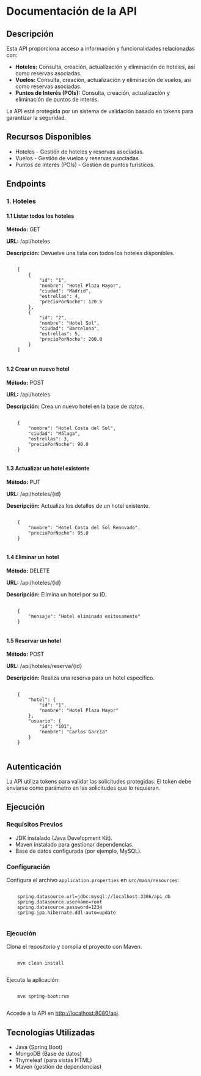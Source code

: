 <!DOCTYPE html>
<html lang="es">
<head>
    <meta charset="UTF-8">
    <meta name="viewport" content="width=device-width, initial-scale=1.0">
</head>
<body>
    <h1>Documentación de la API</h1>
    <h2>Descripción</h2>
    <p>Esta API proporciona acceso a información y funcionalidades relacionadas con:</p>
    <ul>
        <li><strong>Hoteles:</strong> Consulta, creación, actualización y eliminación de hoteles, así como reservas asociadas.</li>
        <li><strong>Vuelos:</strong> Consulta, creación, actualización y eliminación de vuelos, así como reservas asociadas.</li>
        <li><strong>Puntos de Interés (POIs):</strong> Consulta, creación, actualización y eliminación de puntos de interés.</li>
    </ul>
    <p>La API está protegida por un sistema de validación basado en tokens para garantizar la seguridad.</p>
    <h2>Recursos Disponibles</h2>
    <ul>
        <li>Hoteles - Gestión de hoteles y reservas asociadas.</li>
        <li>Vuelos - Gestión de vuelos y reservas asociadas.</li>
        <li>Puntos de Interés (POIs) - Gestión de puntos turísticos.</li>
    </ul>
    <h2>Endpoints</h2>
    <h3>1. Hoteles</h3>
    <h4>1.1 Listar todos los hoteles</h4>
    <p><strong>Método:</strong> GET</p>
    <p><strong>URL:</strong> /api/hoteles</p>
    <p><strong>Descripción:</strong> Devuelve una lista con todos los hoteles disponibles.</p>
    <pre><code>
    [
        {
            "id": "1",
            "nombre": "Hotel Plaza Mayor",
            "ciudad": "Madrid",
            "estrellas": 4,
            "precioPorNoche": 120.5
        },
        {
            "id": "2",
            "nombre": "Hotel Sol",
            "ciudad": "Barcelona",
            "estrellas": 5,
            "precioPorNoche": 200.0
        }
    ]
    </code></pre>
    <h4>1.2 Crear un nuevo hotel</h4>
    <p><strong>Método:</strong> POST</p>
    <p><strong>URL:</strong> /api/hoteles</p>
    <p><strong>Descripción:</strong> Crea un nuevo hotel en la base de datos.</p>
    <pre><code>
    {
        "nombre": "Hotel Costa del Sol",
        "ciudad": "Málaga",
        "estrellas": 3,
        "precioPorNoche": 90.0
    }
    </code></pre>
    <h4>1.3 Actualizar un hotel existente</h4>
    <p><strong>Método:</strong> PUT</p>
    <p><strong>URL:</strong> /api/hoteles/{id}</p>
    <p><strong>Descripción:</strong> Actualiza los detalles de un hotel existente.</p>
    <pre><code>
    {
        "nombre": "Hotel Costa del Sol Renovado",
        "precioPorNoche": 95.0
    }
    </code></pre>
    <h4>1.4 Eliminar un hotel</h4>
    <p><strong>Método:</strong> DELETE</p>
    <p><strong>URL:</strong> /api/hoteles/{id}</p>
    <p><strong>Descripción:</strong> Elimina un hotel por su ID.</p>
    <pre><code>
    {
        "mensaje": "Hotel eliminado exitosamente"
    }
    </code></pre>
    <h4>1.5 Reservar un hotel</h4>
    <p><strong>Método:</strong> POST</p>
    <p><strong>URL:</strong> /api/hoteles/reserva/{id}</p>
    <p><strong>Descripción:</strong> Realiza una reserva para un hotel específico.</p>
    <pre><code>
    {
        "hotel": {
            "id": "1",
            "nombre": "Hotel Plaza Mayor"
        },
        "usuario": {
            "id": "101",
            "nombre": "Carlos García"
        }
    }
    </code></pre>
    <h2>Autenticación</h2>
    <p>La API utiliza tokens para validar las solicitudes protegidas. El token debe enviarse como parámetro en las solicitudes que lo requieran.</p>
    <h2>Ejecución</h2>
    <h3>Requisitos Previos</h3>
    <ul>
        <li>JDK instalado (Java Development Kit).</li>
        <li>Maven instalado para gestionar dependencias.</li>
        <li>Base de datos configurada (por ejemplo, MySQL).</li>
    </ul>
    <h3>Configuración</h3>
        <p>Configura el archivo <code>application.properties</code> en <code>src/main/resources</code>:</p>
            <pre><code>
    spring.datasource.url=jdbc:mysql://localhost:3306/api_db
    spring.datasource.username=root
    spring.datasource.password=1234
    spring.jpa.hibernate.ddl-auto=update
            </code></pre>
    <h3>Ejecución</h3>
        <p>Clona el repositorio y compila el proyecto con Maven:</p>
            <pre><code>
    mvn clean install
            </code></pre>
        <p>Ejecuta la aplicación:</p>
            <pre><code>
    mvn spring-boot:run
            </code></pre>
        <p>Accede a la API en <a href="http://localhost:8080/api">http://localhost:8080/api</a>.</p>
    <h2>Tecnologías Utilizadas</h2>
    <ul>
        <li>Java (Spring Boot)</li>
        <li>MongoDB (Base de datos)</li>
        <li>Thymeleaf (para vistas HTML)</li>
        <li>Maven (gestión de dependencias)</li>
    </ul>
</body>
</html>

